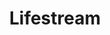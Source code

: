 ---
layout: "lifestream"
category : "Lifestream"
title: "Lifestream"
meta: "A blog about Service Design, My life, UX, Service Design, HTML, CSS and Javascript"
summary :  "A feed of my life"
twitterCard: false
permalink : "/{% if pagination.pageNumber > 0 %}/{{ pagination.pageNumber + 1}}{% endif %}/"
pagination: 
    data: collections.lifestream
    size: 10
    alias: posts
    reverse: true
---
